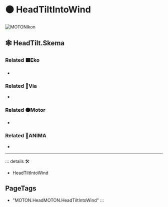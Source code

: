 # 🟠 <motor>HeadTiltIntoWind</motor>

![MOTONIkon](/Ikon/Motor_Ikon.png)

## 🕸 HeadTilt.Skema

### Related 🟩<ekos>Eko</ekos>

-

### Related 🔻<via>Via</via>

-

### Related 🟠<motor>Motor</motor>

-

### Related 💜<anima>ANIMA</anima>

-

---

<!-- =================================================== -->
<!-- =================================================== -->
<!-- =================================================== -->
<!-- =================================================== -->
<!-- =================================================== -->
::: details 🛠

- HeadTiltIntoWind

<h2>PageTags</h2>

- "MOTON.HeadMOTON.HeadTiltIntoWind"
:::
